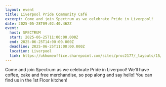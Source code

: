 ```yaml
---
layout: event
title: Liverpool Pride Community Café
excerpt: Come and join Spectrum as we celebrate Pride in Liverpool!
date: 2025-05-28T09:02:40.462Z
event:
  host: SPECTRUM
  start: 2025-06-25T11:00:00.000Z
  end: 2025-06-25T14:00:00.000Z
  deadline: 2025-06-25T11:00:00.000Z
  location: Liverpool
  link: https://ukhomeoffice.sharepoint.com/sites/proc2177/_layouts/15/Event.aspx?ListGuid=df4ae459-683f-4533-a5a1-551d7ccf5aaf&ItemId=816
---
```

Come and join Spectrum as we celebrate Pride in Liverpool! We’ll have coffee, cake and free merchandise, so pop along and say hello! You can find us in the 1st Floor kitchen!